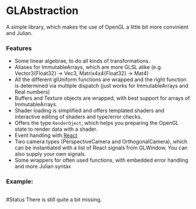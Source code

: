 # GLAbstraction
A simple library, which makes the use of OpenGL a little bit more convinient and Julian.


### Features
* Some linear algebrae, to do all kinds of transformations.
* Aliases for ImmutableArrays, which are more GLSL alike (e.g. Vector3{Float32} -> Vec3, Matrix4x4{Float32} -> Mat4)
* All the different glUniform functions are wrapped and the right function is determined via multiple dispatch (just works for ImmutableArrays and Real numbers)
* Buffers and Texture objects are wrapped, with best support for arrays of ImmutableArrays. 
* Shader loading is simplified and offers templated shaders and interactive editing of shaders and type/error checks.
* Offers the type `RenderOject`, which helps you preparing the OpenGL state to render data with a shader. 
* Event handling with [React](https://github.com/shashi/React.jl)
* Two camera types (PerspectiveCamera and OrthogonalCamera), which can be instantiated with a list of React signals from GLWindow. You can also supply your own signals.
* Some wrappers for often used functions, with embedded error handling and more Julian syntax




### Example:
```julia


```



#Status
There is still quite a bit missing.
